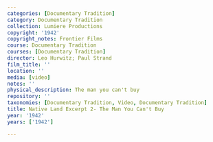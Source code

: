 ```yaml
---
categories: [Documentary Tradition]
category: Documentary Tradition
collection: Lumiere Productions
copyright: '1942'
copyright_notes: Frontier Films
course: Documentary Tradition
courses: [Documentary Tradition]
director: Leo Hurwitz; Paul Strand
film_title: ''
location: ''
media: [video]
notes: ''
physical_description: The man you can't buy
repository: ''
taxonomies: [Documentary Tradition, Video, Documentary Tradition]
title: Native Land Excerpt 2- The Man You Can't Buy
year: '1942'
years: ['1942']

---
```


